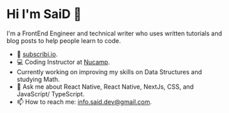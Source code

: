 
# Hi I'm SaiD 👋

I'm a FrontEnd Engineer and technical writer who uses written tutorials and blog posts to help people learn to code.

- 🔭 [subscribi.io](https://subscribi.io).
- 💻 Coding Instructor at [Nucamp](https://www.nucamp.co/).
- Currently working on improving my skills on Data Structures and studying Math.
- 💬 Ask me about React Native, React Native, NextJs, CSS, and JavaScript/ TypeScript.
- 📫 How to reach me: info.said.dev@gmail.com.
